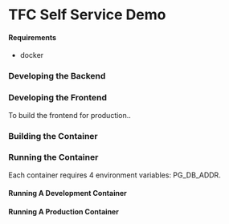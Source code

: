 # TFC Self Service Demo

#### Requirements
- docker

### Developing the Backend

### Developing the Frontend
To build the frontend for production..

### Building the Container

### Running the Container
Each container requires 4 environment variables: PG_DB_ADDR.

#### Running A Development Container

#### Running A Production Container
